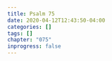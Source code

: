```yaml
---
title: Psalm 75
date: 2020-04-12T12:43:50-04:00
categories: []
tags: []
chapter: "075"
inprogress: false
---
```


